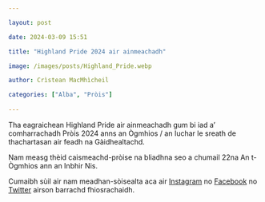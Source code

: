 ```yaml
---

layout: post

date: 2024-03-09 15:51

title: "Highland Pride 2024 air ainmeachadh"

image: /images/posts/Highland_Pride.webp

author: Crìstean MacMhìcheil

categories: ["Alba", "Pròis"]
  
---
```


Tha eagraichean Highland Pride air ainmeachadh gum bi iad a’ comharrachadh Pròis 2024 anns an Ògmhios / an Iuchar le sreath de thachartasan air feadh na Gàidhealtachd.

Nam measg thèid caismeachd-pròise na bliadhna seo a chumail 22na An t-Ògmhios ann an Inbhir Nis.

Cumaibh sùil air nam meadhan-sòisealta aca air [Instagram](https://www.instagram.com/highland.pride/) no [Facebook](https://www.facebook.com/PrideHighlands/) no [Twitter](https://twitter.com/PrideHighland) airson barrachd fhiosrachaidh.